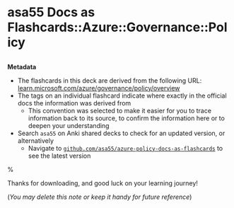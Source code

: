 # asa55 Docs as Flashcards::Azure::Governance::Policy

##

**Metadata**

- The flashcards in this deck are derived from the following URL: [learn.microsoft.com/azure/governance/policy/overview](https://learn.microsoft.com/azure/governance/policy/overview)
- The tags on an individual flashcard indicate where exactly in the official docs the information was derived from
  - This convention was selected to make it easier for you to trace information back to its source, to confirm the information here or to deepen your understanding
- Search `asa55` on Anki shared decks to check for an updated version, or alternatively
  - Navigate to [`github.com/asa55/azure-policy-docs-as-flashcards`](https://github.com/asa55/azure-policy-docs-as-flashcards) to see the latest version

%

Thanks for downloading, and good luck on your learning journey!

(_You may delete this note or keep it handy for future reference_)
